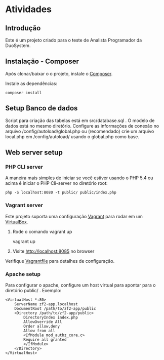 Atividades
=======================

Introdução
------------
Este é um projeto criado para o teste de Analista Programador da DuoSystem.

Instalação - Composer
---------------------------

Após clonar/baixar o o projeto, instale o [Composer](https://getcomposer.org/).


Instale as dependências:

    composer install


Setup Banco de dados
---------------------

Script para criação das tabelas está em src/database.sql . O modelo de dados está no mesmo diretório.
Configure as informações de conexão no arquivo /config/autoload/global.php ou (recomendado) crie um arquivo local.php em /config/autoload/ usando o global.php como base.

Web server setup
----------------

### PHP CLI server

A maneira mais simples de iniciar se você estiver usando o PHP 5.4 ou acima é iniciar o PHP Cli-server no diretório root:

    php -S localhost:8080 -t public/ public/index.php


### Vagrant server

Este projeto suporta uma configuração [Vagrant](http://docs.vagrantup.com/v2/getting-started/index.html) para rodar em um [VirtualBox](https://www.virtualbox.org/wiki/Downloads).

1. Rode o comando vagrant up

    vagrant up

2. Visite [http://localhost:8085](http://localhost:8085) no browser

Verifique [Vagrantfile](Vagrantfile) para detalhes de configuração.

### Apache setup

Para configurar o apache, configure um host virtual para apontar para o diretório public/ . Exemplo: 

    <VirtualHost *:80>
        ServerName zf2-app.localhost
        DocumentRoot /path/to/zf2-app/public
        <Directory /path/to/zf2-app/public>
            DirectoryIndex index.php
            AllowOverride All
            Order allow,deny
            Allow from all
            <IfModule mod_authz_core.c>
            Require all granted
            </IfModule>
        </Directory>
    </VirtualHost>